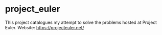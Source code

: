 # project_euler

This project catalogues my attempt to solve the problems hosted at Project Euler.
Website: https://projecteuler.net/